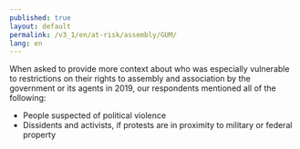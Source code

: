 ```yaml
---
published: true
layout: default
permalink: /v3_1/en/at-risk/assembly/GUM/
lang: en
---
```

When asked to provide more context about who was especially vulnerable to restrictions on their rights to assembly and association by the government or its agents in 2019, our respondents mentioned all of the following:  

- People suspected of political violence 
- Dissidents and activists, if protests are in proximity to military or federal property
